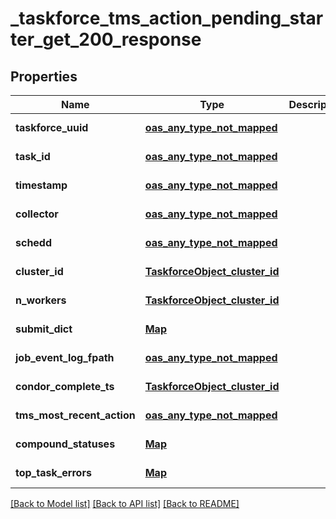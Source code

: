 # _taskforce_tms_action_pending_starter_get_200_response
## Properties

| Name | Type | Description | Notes |
|------------ | ------------- | ------------- | -------------|
| **taskforce\_uuid** | [**oas_any_type_not_mapped**](.md) |  | [default to null] |
| **task\_id** | [**oas_any_type_not_mapped**](.md) |  | [default to null] |
| **timestamp** | [**oas_any_type_not_mapped**](.md) |  | [default to null] |
| **collector** | [**oas_any_type_not_mapped**](.md) |  | [default to null] |
| **schedd** | [**oas_any_type_not_mapped**](.md) |  | [default to null] |
| **cluster\_id** | [**TaskforceObject_cluster_id**](TaskforceObject_cluster_id.md) |  | [default to null] |
| **n\_workers** | [**TaskforceObject_cluster_id**](TaskforceObject_cluster_id.md) |  | [default to null] |
| **submit\_dict** | [**Map**](TaskforceObject_submit_dict_value.md) |  | [default to null] |
| **job\_event\_log\_fpath** | [**oas_any_type_not_mapped**](.md) |  | [default to null] |
| **condor\_complete\_ts** | [**TaskforceObject_cluster_id**](TaskforceObject_cluster_id.md) |  | [default to null] |
| **tms\_most\_recent\_action** | [**oas_any_type_not_mapped**](AnyType.md) |  | [default to null] |
| **compound\_statuses** | [**Map**](map.md) |  | [default to null] |
| **top\_task\_errors** | [**Map**](AnyType.md) |  | [default to null] |

[[Back to Model list]](../README.md#documentation-for-models) [[Back to API list]](../README.md#documentation-for-api-endpoints) [[Back to README]](../README.md)

